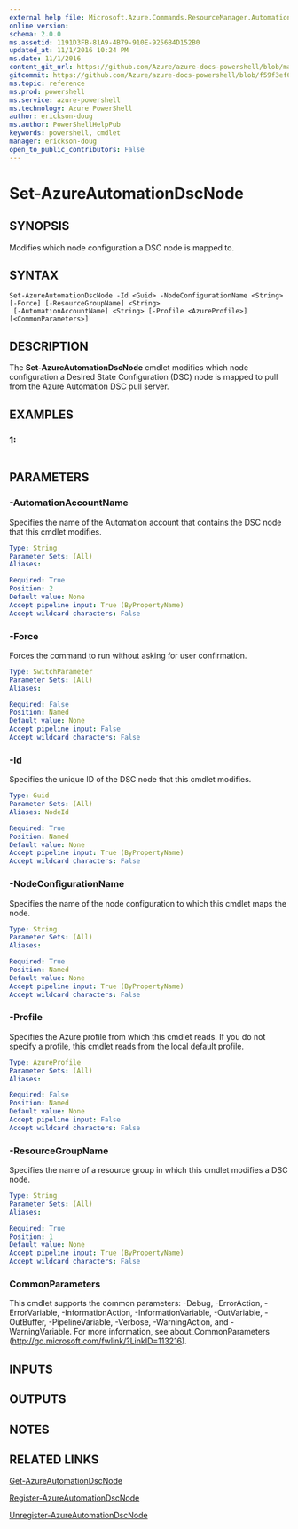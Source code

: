 ```yaml
---
external help file: Microsoft.Azure.Commands.ResourceManager.Automation.dll-Help.xml
online version: 
schema: 2.0.0
ms.assetid: 1191D3FB-81A9-4B79-910E-9256B4D152B0
updated_at: 11/1/2016 10:24 PM
ms.date: 11/1/2016
content_git_url: https://github.com/Azure/azure-docs-powershell/blob/master/azureps-cmdlets-docs/ResourceManager/AzureRM.Automation/v0.9.8/Set-AzureAutomationDscNode.md
gitcommit: https://github.com/Azure/azure-docs-powershell/blob/f59f3ef60bc592383812213e69fd77ba950759ed/azureps-cmdlets-docs/ResourceManager/AzureRM.Automation/v0.9.8/Set-AzureAutomationDscNode.md
ms.topic: reference
ms.prod: powershell
ms.service: azure-powershell
ms.technology: Azure PowerShell
author: erickson-doug
ms.author: PowerShellHelpPub
keywords: powershell, cmdlet
manager: erickson-doug
open_to_public_contributors: False
---
```


# Set-AzureAutomationDscNode

## SYNOPSIS
Modifies which node configuration a DSC node is mapped to.

## SYNTAX

```
Set-AzureAutomationDscNode -Id <Guid> -NodeConfigurationName <String> [-Force] [-ResourceGroupName] <String>
 [-AutomationAccountName] <String> [-Profile <AzureProfile>] [<CommonParameters>]
```

## DESCRIPTION
The **Set-AzureAutomationDscNode** cmdlet modifies which node configuration a Desired State Configuration (DSC) node is mapped to pull from the Azure Automation DSC pull server.

## EXAMPLES

### 1:
```

```

## PARAMETERS

### -AutomationAccountName
Specifies the name of the Automation account that contains the DSC node that this cmdlet modifies.

```yaml
Type: String
Parameter Sets: (All)
Aliases: 

Required: True
Position: 2
Default value: None
Accept pipeline input: True (ByPropertyName)
Accept wildcard characters: False
```

### -Force
Forces the command to run without asking for user confirmation.

```yaml
Type: SwitchParameter
Parameter Sets: (All)
Aliases: 

Required: False
Position: Named
Default value: None
Accept pipeline input: False
Accept wildcard characters: False
```

### -Id
Specifies the unique ID of the DSC node that this cmdlet modifies.

```yaml
Type: Guid
Parameter Sets: (All)
Aliases: NodeId

Required: True
Position: Named
Default value: None
Accept pipeline input: True (ByPropertyName)
Accept wildcard characters: False
```

### -NodeConfigurationName
Specifies the name of the node configuration to which this cmdlet maps the node.

```yaml
Type: String
Parameter Sets: (All)
Aliases: 

Required: True
Position: Named
Default value: None
Accept pipeline input: True (ByPropertyName)
Accept wildcard characters: False
```

### -Profile
Specifies the Azure profile from which this cmdlet reads.
If you do not specify a profile, this cmdlet reads from the local default profile.

```yaml
Type: AzureProfile
Parameter Sets: (All)
Aliases: 

Required: False
Position: Named
Default value: None
Accept pipeline input: False
Accept wildcard characters: False
```

### -ResourceGroupName
Specifies the name of a resource group in which this cmdlet modifies a DSC node.

```yaml
Type: String
Parameter Sets: (All)
Aliases: 

Required: True
Position: 1
Default value: None
Accept pipeline input: True (ByPropertyName)
Accept wildcard characters: False
```

### CommonParameters
This cmdlet supports the common parameters: -Debug, -ErrorAction, -ErrorVariable, -InformationAction, -InformationVariable, -OutVariable, -OutBuffer, -PipelineVariable, -Verbose, -WarningAction, and -WarningVariable. For more information, see about_CommonParameters (http://go.microsoft.com/fwlink/?LinkID=113216).

## INPUTS

## OUTPUTS

## NOTES

## RELATED LINKS

[Get-AzureAutomationDscNode](xref:ResourceManager/AzureRM.Automation/v0.9.8/Get-AzureAutomationDscNode.md)

[Register-AzureAutomationDscNode](xref:ResourceManager/AzureRM.Automation/v0.9.8/Register-AzureAutomationDscNode.md)

[Unregister-AzureAutomationDscNode](xref:ResourceManager/AzureRM.Automation/v0.9.8/Unregister-AzureAutomationDscNode.md)


